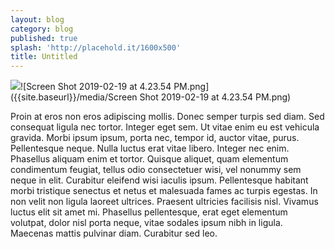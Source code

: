 ```yaml
---
layout: blog
category: blog
published: true
splash: 'http://placehold.it/1600x500'
title: Untitled
---
```

![]({{site.baseurl}}/media/Screen%20Shot%202019-02-19%20at%204.23.54%20PM.png)![Screen Shot 2019-02-19 at 4.23.54 PM.png]({{site.baseurl}}/media/Screen Shot 2019-02-19 at 4.23.54 PM.png)


Proin at eros non eros adipiscing mollis. Donec semper turpis sed diam. Sed consequat ligula nec tortor. Integer eget sem. Ut vitae enim eu est vehicula gravida. Morbi ipsum ipsum, porta nec, tempor id, auctor vitae, purus. Pellentesque neque. Nulla luctus erat vitae libero. Integer nec enim. Phasellus aliquam enim et tortor. Quisque aliquet, quam elementum condimentum feugiat, tellus odio consectetuer wisi, vel nonummy sem neque in elit. Curabitur eleifend wisi iaculis ipsum. Pellentesque habitant morbi tristique senectus et netus et malesuada fames ac turpis egestas. In non velit non ligula laoreet ultrices. Praesent ultricies facilisis nisl. Vivamus luctus elit sit amet mi. Phasellus pellentesque, erat eget elementum volutpat, dolor nisl porta neque, vitae sodales ipsum nibh in ligula. Maecenas mattis pulvinar diam. Curabitur sed leo.
